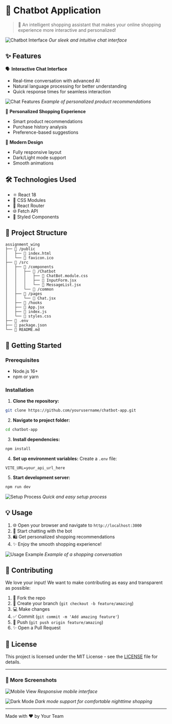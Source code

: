 # 🤖 Chatbot Application

> 🌟 An intelligent shopping assistant that makes your online shopping experience more interactive and personalized!

![Chatbot Interface](screenshot1.png)
*Our sleek and intuitive chat interface*

## ✨ Features

🗣️ **Interactive Chat Interface**
- Real-time conversation with advanced AI
- Natural language processing for better understanding
- Quick response times for seamless interaction

![Chat Features](screenshot2.png)
*Example of personalized product recommendations*

🎯 **Personalized Shopping Experience**
- Smart product recommendations
- Purchase history analysis
- Preference-based suggestions

🎨 **Modern Design**
- Fully responsive layout
- Dark/Light mode support
- Smooth animations

## 🛠️ Technologies Used

- ⚛️ React 18
- 🎨 CSS Modules
- 🔄 React Router
- 🌐 Fetch API
- 💅 Styled Components

## 📁 Project Structure

```
assignment_wing
├── 📂 /public
│   ├── 📄 index.html
│   └── 🎨 favicon.ico
├── 📂 /src
│   ├── 📂 /components
│   │   ├── 📂 /Chatbot
│   │   │   ├── 🎨 ChatBot.module.css
│   │   │   ├── 📄 InputForm.jsx
│   │   │   └── 📄 MessageList.jsx
│   │   └── 📂 /common
│   ├── 📂 /pages
│   │   └── 📄 Chat.jsx
│   ├── 📂 /hooks
│   ├── 📄 App.jsx
│   ├── 📄 index.js
│   └── 🎨 styles.css
├── 📄 .env
├── 📄 package.json
└── 📄 README.md
```

## 🚀 Getting Started

### Prerequisites

- Node.js 16+
- npm or yarn

### Installation

1. **Clone the repository:**
```bash
git clone https://github.com/yourusername/chatbot-app.git
```

2. **Navigate to project folder:**
```bash
cd chatbot-app
```

3. **Install dependencies:**
```bash
npm install
```

4. **Set up environment variables:**
Create a `.env` file:
```env
VITE_URL=your_api_url_here
```

5. **Start development server:**
```bash
npm run dev
```

![Setup Process](screenshot3.png)
*Quick and easy setup process*

## 💡 Usage

1. 🌐 Open your browser and navigate to `http://localhost:3000`
2. 💬 Start chatting with the bot
3. 🛍️ Get personalized shopping recommendations
4. ✨ Enjoy the smooth shopping experience!

![Usage Example](screenshot4.png)
*Example of a shopping conversation*

## 🤝 Contributing

We love your input! We want to make contributing as easy and transparent as possible:

1. 🍴 Fork the repo
2. 🔄 Create your branch (`git checkout -b feature/amazing`)
3. 💻 Make changes
4. ✅ Commit (`git commit -m 'Add amazing feature'`)
5. 🚀 Push (`git push origin feature/amazing`)
6. ✨ Open a Pull Request

## 📝 License

This project is licensed under the MIT License - see the [LICENSE](LICENSE) file for details.

---

### 📸 More Screenshots

![Mobile View](screenshot5.png)
*Responsive mobile interface*

![Dark Mode](screenshot6.png)
*Dark mode support for comfortable nighttime shopping*

---

Made with ❤️ by Your Team
